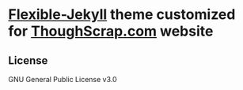 # [Flexible-Jekyll](https://github.com/artemsheludko/flexible-jekyll.git) theme customized for [ThoughScrap.com](https://www.thoughtscrap.com) website

## License

GNU General Public License v3.0
